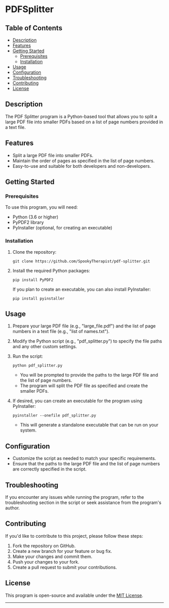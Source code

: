 # PDFSplitter

## Table of Contents

- [Description](#description)
- [Features](#features)
- [Getting Started](#getting-started)
  - [Prerequisites](#prerequisites)
  - [Installation](#installation)
- [Usage](#usage)
- [Configuration](#configuration)
- [Troubleshooting](#troubleshooting)
- [Contributing](#contributing)
- [License](#license)

## Description

The PDF Splitter program is a Python-based tool that allows you to split a large PDF file into smaller PDFs based on a list of page numbers provided in a text file.

## Features

- Split a large PDF file into smaller PDFs.
- Maintain the order of pages as specified in the list of page numbers.
- Easy-to-use and suitable for both developers and non-developers.

## Getting Started

### Prerequisites

To use this program, you will need:

- Python (3.6 or higher)
- PyPDF2 library
- PyInstaller (optional, for creating an executable)

### Installation

1. Clone the repository:

   ```
   git clone https://github.com/SpookyTherapist/pdf-splitter.git
   ```

2. Install the required Python packages:

   ```
   pip install PyPDF2
   ```

   If you plan to create an executable, you can also install PyInstaller:

   ```
   pip install pyinstaller
   ```

## Usage

1. Prepare your large PDF file (e.g., "large_file.pdf") and the list of page numbers in a text file (e.g., "list of names.txt").

2. Modify the Python script (e.g., "pdf_splitter.py") to specify the file paths and any other custom settings.

3. Run the script:

   ```
   python pdf_splitter.py
   ```

   - You will be prompted to provide the paths to the large PDF file and the list of page numbers.
   - The program will split the PDF file as specified and create the smaller PDFs.

4. If desired, you can create an executable for the program using PyInstaller:

   ```
   pyinstaller --onefile pdf_splitter.py
   ```

   - This will generate a standalone executable that can be run on your system.

## Configuration

- Customize the script as needed to match your specific requirements.
- Ensure that the paths to the large PDF file and the list of page numbers are correctly specified in the script.

## Troubleshooting

If you encounter any issues while running the program, refer to the troubleshooting section in the script or seek assistance from the program's author.

## Contributing

If you'd like to contribute to this project, please follow these steps:

1. Fork the repository on GitHub.
2. Create a new branch for your feature or bug fix.
3. Make your changes and commit them.
4. Push your changes to your fork.
5. Create a pull request to submit your contributions.

## License

This program is open-source and available under the [MIT License](LICENSE).

---
